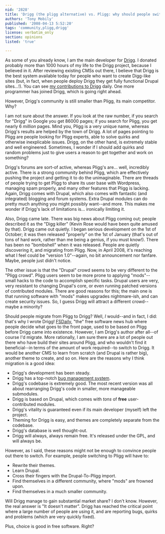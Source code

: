 ```yaml
---
nid: '2828'
title: 'Drigg (the pligg alternative) vs. Pligg: why should people switch?'
authors: 'Tony Mobily'
published: '2008-04-13 5:52:20'
tags: 'community,pligg,drigg'
license: verbatim_only
section: opinions
listed: 'true'

---
```

As some of you already know, I am the main developer for [Drigg](http://www.drigg-code.org). I donated probably more than 1000 hours of my life to the Drigg project, because I believed in it. After reviewing existing CMSs out there, I believe that Drigg is the best system available today for people who want to create Digg-like sites (but, in fact, when people deploy Drigg they get fully functional Drupal sites...!). You can see [my contributions to Drigg](http://drupal.org/project/cvs/190927) daily. One more programmer has joined Drigg, which is going right ahead. 

However, Drigg's community is still smaller than Pligg, its main competitor.  Why?

<!--break-->

I am not sure about the answer. If you look at the raw number, if you search for "Drigg" in Google you get 86000 pages; if you search for Pligg, you get nearly 6 _million_ pages. Mind you, Pligg is a very unique name, whereas Drigg's results are helped by the town of Drigg. A lot of pages pointing to Pligg are people looking for Pligg experts, able to solve quirks and otherwise inexplicable issues. Drigg, on the other hand, is extremely stable and well engineered. Sometimes, I wonder if I should add quirks and random problems just to give users a reason to get together and work on something?

Drigg's forums are sort-of active, whereas Pligg's are... well, incredibly active. There is a strong community behind Pligg, which are effectively pushing the project and getting it to do the unimaginable. There are threads of people trying to get Pligg to share its user base with Wordpress, managing spam properly, and many other features that Pligg is lacking. Again, Drigg comes with Drupal, which also comes with fantastic (and integrated) blogging and forum systems. Extra Drupal modules can do pretty much anything you might possibly want--and more. This makes me wonder if Drigg's lack of limitations is... ironically limiting it.

Also, Drigg came late. There was big news about Pligg coming out; people described it as the "Digg killer" (Kevin Rose would have been quite amused by that). Drigg came out quietly. I began serious development on the 1st of October; it was then released "properly" on the 1st of January (that's out of tons of hard work, rather than me being a genius, if you must know!). There has been no "bombshell" when it was released. People are quietly discovering it, and migrating from Pligg. Now, in April 2008, it's reaching what I feel could be "version 1.0"--again, no bit announcement nor fanfare. Maybe, people just didn't notice.

The other issue is that the "Drupal" crowd seems to be very different to the "Pligg crowd". Pligg users seem to be more prone to applying "mods"--small hacks to the code to accomplish specific tasks. Drupal users are very, very resistant to changing Drupal's core, or even running patched versions of contributed modules. There are good reasons for this; the main one is that running software with "mods" makes upgrades nightmare-ish, and can create security issues. So, I guess Drigg will attract a different crowd--maybe a minority?

Should people migrate from Pligg to Drigg? Well, _I_ would--and in fact, I did: that's why I wrote Drigg! [FSDaily](http://www.fsdaily.com), "the" free software news hub where people decide what goes to the front page, used to be based on Pligg before Drigg came into existence. However, I am Drigg's author after all--of course I'd migrate. More rationally, I am sure there are a lot of people out there who have build their sites around Pligg, and who wouldn't find it beneficial--in terms of the amount of work required--to switch to Drigg. It would be another CMS to learn from scratch (and Drupal is rather big), another theme to create, and so on. Here are the reasons why I think migration is a good idea:

* Drigg's development has been steady.
* Drigg has a top-notch [bug management system](http://drupal.org/project/drigg).
* Drigg's codebase is extremely good. The most recent version was all about rearranging Drigg's code in smaller, more manageable submodules.
* Drigg is based on Drupal, which comes with _tons_ of **free** user-contributed modules.
* Drigg's vitality is guaranteed even if its main developer (myself) left the project.
* Theming for Drigg is easy, and themes are completely separate from the codebase.
* Drigg's database is well thought-out.
* Drigg will always, always remain free. It's released under the GPL, and will always be.

However, as I said, these reasons might not be enough to convince people out there to switch. For example, people switching to Pligg will have to:

* Rewrite their themes.
* Learn Drupal.
* Cross their fingers with the Drupal-To-Pligg import.
* Find themselves in a different community, where "mods" are frowned upon.
* Find themselves in a much smaller community.

Will Drigg manage to gain substantial market share? I don't know. However, the real answer is "It doesn't matter". Drigg has reached the critical point where a large number of people are using it, and are reporting bugs, quirks and problems (which are very quickly fixed).

Plus, choice is good in free software. Right?